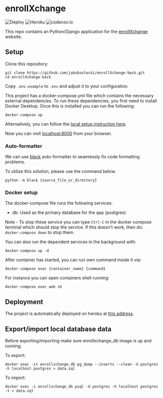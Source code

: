 # enrollXchange
![Deploy](https://github.com/jakubsolecki/enrollXchange/actions/workflows/heroku_deploy.yml/badge.svg)
![Heroku](https://heroku-badge.herokuapp.com/?app=enrollxchange)
![codecov.io](https://codecov.io/github/jakubsolecki/enrollXchange/coverage.svg?branch=main)

This repo contains an Python/Django application for the [enrollXchange](https://enrollxchange.herokuapp.com/) website.

## Setup
Clone this repository:
```shell script
git clone https://github.com/jakubsolecki/enrollXchange-back.git
cd enrollXchange-back
```
Copy `.env.example` to `.env` and adjust it to your configuration.

This project has a docker-compose.yml file which contains the necessary external dependencies. To run these dependencies, you first need to install Docker Desktop. Once this is installed you can run the following:
```shell script
docker-compose up
```
Alternatively, you can follow the [local setup instruction here](https://github.com/jakubsolecki/enrollXchange/tree/main/docs/local_setup.md).

Now you can visit [localhost:8000](127.0.0.1:8000) from your browser.

### Auto-formatter
We can use [black](https://github.com/psf/black) auto-formatter to seamlessly fix code formatting problems.

To utilize this solution, please use the command below.
```shell
python -m black {source_file_or_directory}
```

### Docker setup
The docker-compose file runs the following services:
- db: Used as the primary database for the app (postgres)

Note - To stop these service you can type `Ctrl-C` in the docker compose terminal which should stop the service. If this doesn't work, then do: `docker-compose down` to stop them.

You can also run the dependent services in the background with:
```shell script
docker-compose up -d
```

After container has started, you can run own command inside it via:
```shell
docker-compose exec {container_name} {command}
```
For instance you can open containers shell running:
```shell
docker-compose exec web sh
```

## Deployment
The project is automatically deployed on heroku at [this address](https://enrollxchange.herokuapp.com/).

## Export/import local database data
Before exporting/importing make sure enrollxchange_db image is up and running.

To export:
```shell script
docker exec -it enrollxchange_db pg_dump --inserts --clean -U postgres -h localhost postgres > data.sql
```

To import:
```shell script
docker exec -i enrollxchange_db psql -U postgres -h localhost postgres -t < data.sql
```
